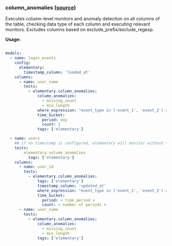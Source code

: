 ### column_anomalies ([source](https://docs.elementary-data.com/data-tests/anomaly-detection-tests/column-anomalies))

Executes column-level monitors and anomaly detection on all columns of the table, checking data type of each column and executing relevant monitors. Excludes columns based on exclude_prefix/exclude_regexp.

**Usage:**

```yml

models:
  - name: login_events
    config:
      elementary:
        timestamp_column: 'loaded_at'
    columns:
      - name: user_name
        tests:
          - elementary.column_anomalies:
              column_anomalies:
                - missing_count
                - min_length
              where_expression: "event_type in ('event_1', 'event_2') and country_name != 'unwanted country'"
              time_bucket:
                period: day
                count: 1
              tags: ['elementary']

  - name: users
    ## if no timestamp is configured, elementary will monitor without time filtering
    tests:
        elementary.volume_anomalies
          tags: ['elementary']
    columns:
      - name: user_id
        tests:
          - elementary.column_anomalies:
              tags: ['elementary']
              timestamp_column: 'updated_at'
              where_expression: "event_type in ('event_1', 'event_2') and country_name != 'unwanted country'"
              time_bucket:
                period: < time period >
                count: < number of periods >
      - name: user_name
        tests:
          - elementary.column_anomalies:
              column_anomalies:
                - missing_count
                - min_length
              tags: ['elementary']
```